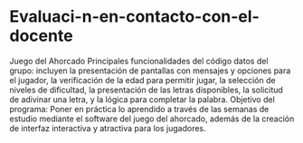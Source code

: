 # Evaluaci-n-en-contacto-con-el-docente
Juego del Ahorcado
Principales funcionalidades del código datos del grupo: incluyen la presentación de pantallas con mensajes y opciones para el jugador, la verificación de la edad para permitir jugar, la selección de niveles de dificultad, la presentación de las letras disponibles, la solicitud de adivinar una letra, y la lógica para completar la palabra. Objetivo del programa: Poner en práctica lo aprendido a través de las semanas de estudio mediante el software del juego del ahorcado, además de la creación de interfaz interactiva y atractiva para los jugadores.
